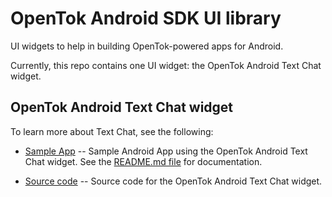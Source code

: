 # OpenTok Android SDK UI library

UI widgets to help in building OpenTok-powered apps for Android.

Currently, this repo contains one UI widget: the OpenTok Android Text Chat widget.

## OpenTok Android Text Chat widget ##

To learn more about Text Chat, see the following:

* [Sample App](/text-chat-sample-app/) -- Sample Android App using the OpenTok Android Text Chat widget.
  See the [README.md file](/text-chat-sample-app/README.md) for documentation.

* [Source code](/text-chat-component/) -- Source code for the OpenTok Android Text Chat widget.
